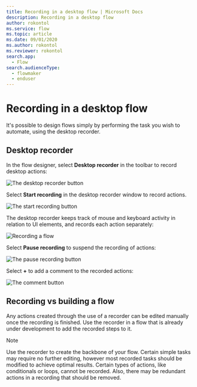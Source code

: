 ```yaml
---
title: Recording in a desktop flow | Microsoft Docs
description: Recording in a desktop flow
author: rokontol
ms.service: flow
ms.topic: article
ms.date: 09/01/2020
ms.author: rokontol
ms.reviewer: rokontol
search.app: 
  - Flow
search.audienceType: 
  - flowmaker
  - enduser
---
```


# Recording in a desktop flow

It's possible to design flows simply by performing the task you wish to automate, using the desktop recorder.

## Desktop recorder
In the flow designer, select **Desktop recorder** in the toolbar to record desktop actions:

![The desktop recorder button](./media/recording-flow/desktop-recorder-button.png)

Select **Start recording** in the desktop recorder window to record actions.

![The start recording button](./media/recording-flow/start-recording-button.png)

The desktop recorder keeps track of mouse and keyboard activity in relation to UI elements, and records each action separately:

![Recording a flow](./media/recording-flow/recording-flow.png)

 Select **Pause recording** to suspend the recording of actions:
 
![The pause recording button](./media/recording-flow/pause-recording-button.png)
 
 Select **+** to add a comment to the recorded actions:

![The comment button](./media/recording-flow/comment-button.png)

 ## Recording vs building a flow

Any actions created through the use of a recorder can be edited manually once the recording is finished. Use the recorder in a flow that is already under development to add the recorded steps to it.

> [!NOTE]
> Use the recorder to create the backbone of your flow. Certain simple tasks may require no further editing, however most recorded tasks should be modified to achieve optimal results. Certain types of actions, like conditionals or loops, cannot be recorded. Also, there may be redundant actions in a recording that should be removed.